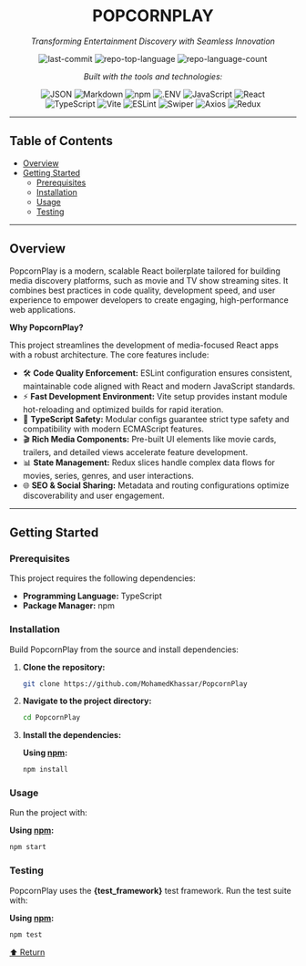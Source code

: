 <div id="top"></div>

<div align="center">

# POPCORNPLAY
*Transforming Entertainment Discovery with Seamless Innovation*

![last-commit](https://img.shields.io/github/last-commit/MohamedKhassar/PopcornPlay?style=flat&logo=git&logoColor=white&color=0080ff)
![repo-top-language](https://img.shields.io/github/languages/top/MohamedKhassar/PopcornPlay?style=flat&color=0080ff)
![repo-language-count](https://img.shields.io/github/languages/count/MohamedKhassar/PopcornPlay?style=flat&color=0080ff)

*Built with the tools and technologies:*

![JSON](https://img.shields.io/badge/JSON-000000.svg?style=flat&logo=JSON&logoColor=white)
![Markdown](https://img.shields.io/badge/Markdown-000000.svg?style=flat&logo=Markdown&logoColor=white)
![npm](https://img.shields.io/badge/npm-CB3837.svg?style=flat&logo=npm&logoColor=white)
![.ENV](https://img.shields.io/badge/.ENV-ECD53F.svg?style=flat&logo=dotenv&logoColor=black)
![JavaScript](https://img.shields.io/badge/JavaScript-F7DF1E.svg?style=flat&logo=JavaScript&logoColor=black)
![React](https://img.shields.io/badge/React-61DAFB.svg?style=flat&logo=React&logoColor=black)  
![TypeScript](https://img.shields.io/badge/TypeScript-3178C6.svg?style=flat&logo=TypeScript&logoColor=white)
![Vite](https://img.shields.io/badge/Vite-646CFF.svg?style=flat&logo=Vite&logoColor=white)
![ESLint](https://img.shields.io/badge/ESLint-4B32C3.svg?style=flat&logo=ESLint&logoColor=white)
![Swiper](https://img.shields.io/badge/Swiper-6332F6.svg?style=flat&logo=Swiper&logoColor=white)
![Axios](https://img.shields.io/badge/Axios-5A29E4.svg?style=flat&logo=Axios&logoColor=white)
![Redux](https://img.shields.io/badge/Redux-764ABC.svg?style=flat&logo=Redux&logoColor=white)

</div>

---

## Table of Contents
- [Overview](#overview)
- [Getting Started](#getting-started)
  - [Prerequisites](#prerequisites)
  - [Installation](#installation)
  - [Usage](#usage)
  - [Testing](#testing)

---

## Overview

PopcornPlay is a modern, scalable React boilerplate tailored for building media discovery platforms, such as movie and TV show streaming sites. It combines best practices in code quality, development speed, and user experience to empower developers to create engaging, high-performance web applications.

**Why PopcornPlay?**

This project streamlines the development of media-focused React apps with a robust architecture. The core features include:

- 🛠️ **Code Quality Enforcement:** ESLint configuration ensures consistent, maintainable code aligned with React and modern JavaScript standards.
- ⚡ **Fast Development Environment:** Vite setup provides instant module hot-reloading and optimized builds for rapid iteration.
- 🔧 **TypeScript Safety:** Modular configs guarantee strict type safety and compatibility with modern ECMAScript features.
- 🎬 **Rich Media Components:** Pre-built UI elements like movie cards, trailers, and detailed views accelerate feature development.
- 📊 **State Management:** Redux slices handle complex data flows for movies, series, genres, and user interactions.
- 🌐 **SEO & Social Sharing:** Metadata and routing configurations optimize discoverability and user engagement.

---

## Getting Started

### Prerequisites

This project requires the following dependencies:

- **Programming Language:** TypeScript  
- **Package Manager:** npm  

### Installation

Build PopcornPlay from the source and install dependencies:

1. **Clone the repository:**
   ```sh
   git clone https://github.com/MohamedKhassar/PopcornPlay
   ```

2. **Navigate to the project directory:**

   ```sh
   cd PopcornPlay
   ```

3. **Install the dependencies:**

   **Using [npm](https://www.npmjs.com/):**

   ```sh
   npm install
   ```

### Usage

Run the project with:

**Using [npm](https://www.npmjs.com/):**

```sh
npm start
```

### Testing

PopcornPlay uses the **{test\_framework}** test framework. Run the test suite with:

**Using [npm](https://www.npmjs.com/):**

```sh
npm test
```

[⬆ Return](#top)
